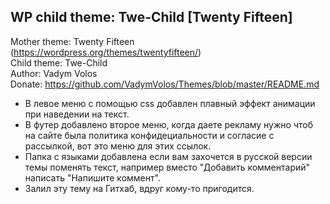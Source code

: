 ## WP child theme: Twe-Child [Twenty Fifteen]

Mother theme: Twenty Fifteen (https://wordpress.org/themes/twentyfifteen/)  
Child theme:  Twe-Child  
Author:       Vadym Volos  
Donate:       https://github.com/VadymVolos/Themes/blob/master/README.md  

- В левое меню с помощью css добавлен плавный эффект анимации при наведении на текст.
- В футер добавлено второе меню, когда даете рекламу нужно чтоб на сайте была политика конфидециальности и согласие с рассылкой, вот это меню для этих ссылок.
- Папка с языками добавлена если вам захочется в русской версии темы поменять текст, например вместо "Добавить комментарий" написать "Напишите коммент".
- Залил эту тему на Гитхаб, вдруг кому-то пригодится.

